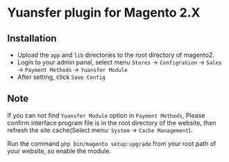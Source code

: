 # Yuansfer plugin for Magento 2.X

## Installation

* Upload the `app` and `lib` directories to the root directory of magento2.
* Login to your admin panal, select menu `Stores` -> `Configration` -> `Sales` -> `Payment Methods` -> `Yuansfer Module`
* After setting, click `Save Config`

## Note

If you can not find `Yuansfer Module` option in `Payment Methods`, Please confirm interface program file is in the root directory of the website, then refresh the site cache(Select menu: `System` -> `Cache Management`).

Run the command `php bin/magento setup:upgrade` from your root path of your website, so enable the module.
